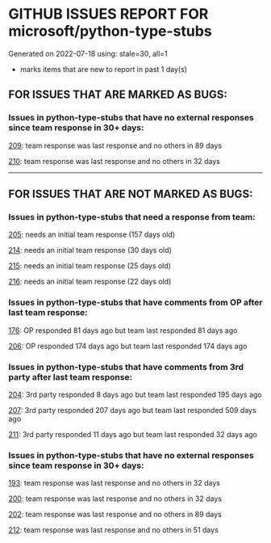 
# GITHUB ISSUES REPORT FOR microsoft/python-type-stubs


Generated on 2022-07-18 using: stale=30, all=1


* marks items that are new to report in past 1 day(s)


## FOR ISSUES THAT ARE MARKED AS BUGS:


### Issues in python-type-stubs that have no external responses since team response in 30+ days:


  [209](https://github.com/microsoft/python-type-stubs/issues/209 "Missing docstrings for functions in matpotlib.pyplot"): team response was last response and no others in 89 days

  [210](https://github.com/microsoft/python-type-stubs/issues/210 "The IntelliSense of Pylance works not well"): team response was last response and no others in 32 days

---

## FOR ISSUES THAT ARE NOT MARKED AS BUGS:


### Issues in python-type-stubs that need a response from team:


  [205](https://github.com/microsoft/python-type-stubs/issues/205 "[BUG?] VSCode Intellisense Fails To Complete Python's PyQt API Properties"): needs an initial team response (157 days old)

  [214](https://github.com/microsoft/python-type-stubs/issues/214 "matplotlib markerstyle is incomplete"): needs an initial team response (30 days old)

  [215](https://github.com/microsoft/python-type-stubs/issues/215 "Gym stubs are out of date"): needs an initial team response (25 days old)

  [216](https://github.com/microsoft/python-type-stubs/issues/216 "type of subplots is partially unknown in matplotlib plt.subplots"): needs an initial team response (22 days old)

### Issues in python-type-stubs that have comments from OP after last team response:


  [176](https://github.com/microsoft/python-type-stubs/issues/176 "request : opencv-contrib"): OP responded 81 days ago but team last responded 81 days ago

  [206](https://github.com/microsoft/python-type-stubs/issues/206 "No suggestion/autocomplete for example for xml.dom.minidom objects"): OP responded 174 days ago but team last responded 174 days ago

### Issues in python-type-stubs that have comments from 3rd party after last team response:


  [204](https://github.com/microsoft/python-type-stubs/issues/204 "Intellisense does work with GTK+ 3 (GObject Introspection)"): 3rd party responded 8 days ago but team last responded 195 days ago

  [207](https://github.com/microsoft/python-type-stubs/issues/207 "RPi.GPIO does not work"): 3rd party responded 207 days ago but team last responded 509 days ago

  [211](https://github.com/microsoft/python-type-stubs/issues/211 "Publish each stubs as stub-only package"): 3rd party responded 11 days ago but team last responded 32 days ago

### Issues in python-type-stubs that have no external responses since team response in 30+ days:


  [193](https://github.com/microsoft/python-type-stubs/issues/193 "VS Code AutoComplete does not include some functions of 3rd Party Modules like (NumPy, Pandas, Matplotlib,...)"): team response was last response and no others in 32 days

  [200](https://github.com/microsoft/python-type-stubs/issues/200 "PyRight doesn't see arguments of constructor for class inherited from pandas.DataFrame"): team response was last response and no others in 32 days

  [202](https://github.com/microsoft/python-type-stubs/issues/202 "vscode autocomplete not working for 'cv2.dnn_DetectionModel' Class"): team response was last response and no others in 89 days

  [212](https://github.com/microsoft/python-type-stubs/issues/212 "Pylance not be resolved the mongoengine"): team response was last response and no others in 51 days
